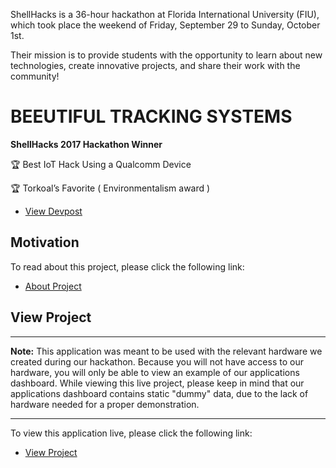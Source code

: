 

ShellHacks is a 36-hour hackathon at Florida International University (FIU), which took place the weekend of Friday, September 29 to Sunday, October 1st.

Their mission is to provide students with the opportunity to learn about new technologies, create innovative projects, and share their work with the community!



# BEEUTIFUL TRACKING SYSTEMS

**ShellHacks 2017 Hackathon Winner**

🏆  Best IoT Hack Using a Qualcomm Device

🏆  Torkoal’s Favorite ( Environmentalism award )

* [View Devpost](https://devpost.com/software/beeutiful-tracking-systems)


## Motivation 
To read about this project, please click the following link:
* [About Project](http://izaguir.re/projects/beeutiful-tracking-systems/)





## View Project

---

**Note:** This application was meant to be used with the relevant hardware we created during our hackathon. Because you will not have access to our hardware, you will only be able to view an example of our applications dashboard. While viewing this live project, please keep in mind that our applications dashboard contains static "dummy" data, due to the lack of hardware needed for a proper demonstration. 

---


To view this application live, please click the following link:
 
* [View Project](https://ianizaguirre.github.io/beeutiful/)

